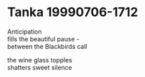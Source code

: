 # Tanka 19990706-1712  

Anticipation  
fills the beautiful pause -  
between the Blackbirds call  
  
the wine glass topples  
shatters sweet silence  
  
  
